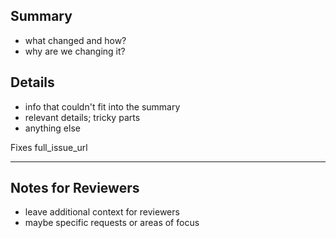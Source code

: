 
## Summary
* what changed and how?
* why are we changing it?

## Details
* info that couldn't fit into the summary
* relevant details; tricky parts
* anything else

Fixes full_issue_url

---
<!--- Anything before this section break (`---`) will be used as
the commit message when the PR is merged. -->

## Notes for Reviewers
* leave additional context for reviewers
* maybe specific requests or areas of focus

<!--
Pull Request(PR) Help

Before Merge Ensure:
* title reads like a short changelog line entry
* code includes tests and is documented
* leave the source better than before, but split out big reformats

See contributor (guide)[https://nim-works.github.io/nimskull/contributing.html]
for details, especially if you're new to this project.

Tips that make PRs easier:
* for big/impactful changes, start with chat/discussions to refine ideas
* refine the pull request message over time; don't have to nail it in one go
